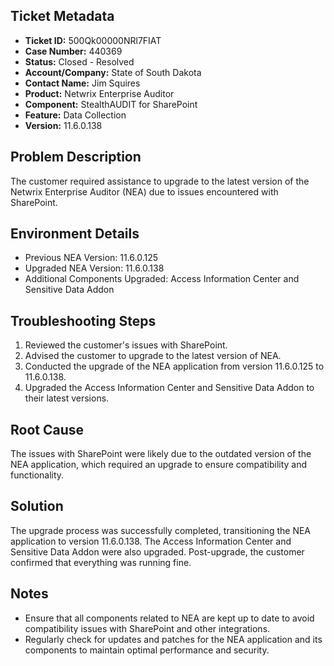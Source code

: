 ## Ticket Metadata
- **Ticket ID:** 500Qk00000NRl7FIAT
- **Case Number:** 440369
- **Status:** Closed - Resolved
- **Account/Company:** State of South Dakota
- **Contact Name:** Jim Squires
- **Product:** Netwrix Enterprise Auditor
- **Component:** StealthAUDIT for SharePoint
- **Feature:** Data Collection
- **Version:** 11.6.0.138

## Problem Description
The customer required assistance to upgrade to the latest version of the Netwrix Enterprise Auditor (NEA) due to issues encountered with SharePoint.

## Environment Details
- Previous NEA Version: 11.6.0.125
- Upgraded NEA Version: 11.6.0.138
- Additional Components Upgraded: Access Information Center and Sensitive Data Addon

## Troubleshooting Steps
1. Reviewed the customer's issues with SharePoint.
2. Advised the customer to upgrade to the latest version of NEA.
3. Conducted the upgrade of the NEA application from version 11.6.0.125 to 11.6.0.138.
4. Upgraded the Access Information Center and Sensitive Data Addon to their latest versions.

## Root Cause
The issues with SharePoint were likely due to the outdated version of the NEA application, which required an upgrade to ensure compatibility and functionality.

## Solution
The upgrade process was successfully completed, transitioning the NEA application to version 11.6.0.138. The Access Information Center and Sensitive Data Addon were also upgraded. Post-upgrade, the customer confirmed that everything was running fine.

## Notes
- Ensure that all components related to NEA are kept up to date to avoid compatibility issues with SharePoint and other integrations.
- Regularly check for updates and patches for the NEA application and its components to maintain optimal performance and security.